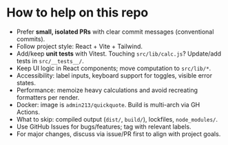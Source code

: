 # How to help on this repo

- Prefer **small, isolated PRs** with clear commit messages (conventional commits).
- Follow project style: React + Vite + Tailwind.
- Add/keep **unit tests** with Vitest. Touching `src/lib/calc.js`? Update/add tests in `src/__tests__/`.
- Keep UI logic in React components; move computation to `src/lib/*`.
- Accessibility: label inputs, keyboard support for toggles, visible error states.
- Performance: memoize heavy calculations and avoid recreating formatters per render.
- Docker: image is `admin213/quickquote`. Build is multi-arch via GH Actions.
- What to skip: compiled output (`dist/`, `build/`), lockfiles, `node_modules/`.
- Use GitHub Issues for bugs/features; tag with relevant labels.
- For major changes, discuss via issue/PR first to align with project goals.